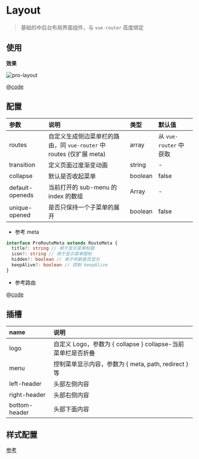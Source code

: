 # Layout

> 基础的中后台布局界面组件，与 `vue-router` 高度绑定

## 使用

**效果**

![pro-layout](/img/pro-layout.jpg)

@[code](@/example/src/layout/Layout.vue)

## 配置

| 参数            | 说明                                                                | 类型    | 默认值                 |
| :-------------- | :------------------------------------------------------------------ | :------ | :--------------------- |
| routes          | 自定义生成侧边菜单栏的路由，同 `vue-router` 中 routes (仅扩展 meta) | array   | 从 `vue-router` 中获取 |
| transition      | 定义页面过度渐变动画                                                | string  | -                      |
| collapse        | 默认是否收起菜单                                                    | boolean | false                  |
| default-openeds | 当前打开的 sub-menu 的 index 的数组                                 | Array   | -                      |
| unique-opened   | 是否只保持一个子菜单的展开                                          | boolean | false                  |

- 参考 meta

```ts
interface ProRouteMeta extends RouteMeta {
  title?: string // 用于显示菜单标题
  icon?: string // 用于显示菜单图标
  hidden?: boolean // 用于判断是否显示
  keepAlive?: boolean // 控制 keepAlive
}
```

- 参考路由

@[code](@/example/src/router/index.ts)

## 插槽

| name          | 说明                                                         |
| :------------ | :----------------------------------------------------------- |
| logo          | 自定义 Logo，参数为 { collapse } collapse-当前菜单栏是否折叠 |
| menu          | 控制菜单显示内容，参数为 { meta, path, redirect } 等         |
| left-header   | 头部左侧内容                                                 |
| right-header  | 头部右侧内容                                                 |
| bottom-header | 头部下面内容                                                 |

## 样式配置

[参考](../guide/theme#提供配置的参数)
